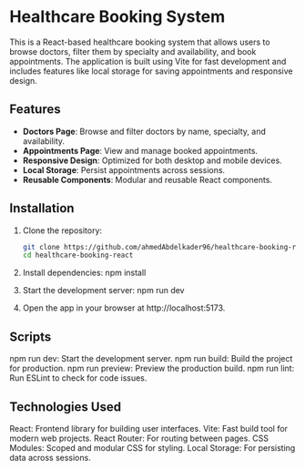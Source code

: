 # Healthcare Booking System

This is a React-based healthcare booking system that allows users to browse doctors, filter them by specialty and availability, and book appointments. The application is built using Vite for fast development and includes features like local storage for saving appointments and responsive design.



## Features

- **Doctors Page**: Browse and filter doctors by name, specialty, and availability.
- **Appointments Page**: View and manage booked appointments.
- **Responsive Design**: Optimized for both desktop and mobile devices.
- **Local Storage**: Persist appointments across sessions.
- **Reusable Components**: Modular and reusable React components.



## Installation

1. Clone the repository:

   ```bash
   git clone https://github.com/ahmedAbdelkader96/healthcare-booking-react.git
   cd healthcare-booking-react


2. Install dependencies:
npm install

3. Start the development server:
npm run dev

4. Open the app in your browser at http://localhost:5173.





## Scripts
npm run dev: Start the development server.
npm run build: Build the project for production.
npm run preview: Preview the production build.
npm run lint: Run ESLint to check for code issues.




## Technologies Used
React: Frontend library for building user interfaces.
Vite: Fast build tool for modern web projects.
React Router: For routing between pages.
CSS Modules: Scoped and modular CSS for styling.
Local Storage: For persisting data across sessions.







